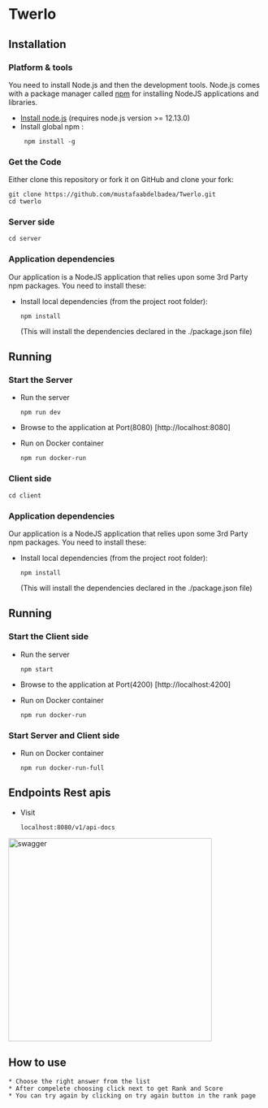 # Twerlo

## Installation

### Platform & tools

You need to install Node.js and then the development tools. Node.js comes with a package manager called [npm](http://npmjs.org) for installing NodeJS applications and libraries.
* [Install node.js](http://nodejs.org/download/) (requires node.js version >= 12.13.0)
* Install global npm : 
   ```
    npm install -g 
    ```
### Get the Code

Either clone this repository or fork it on GitHub and clone your fork:

```
git clone https://github.com/mustafaabdelbadea/Twerlo.git
cd twerlo
```

### Server side

```
cd server
```

### Application dependencies

Our application is a NodeJS application that relies upon some 3rd Party npm packages.  You need to install these:

* Install local dependencies (from the project root folder):

    ```
    npm install
    ```

  (This will install the dependencies declared in the ./package.json file)

## Running
### Start the Server
* Run the server

    ```
    npm run dev
    ```
* Browse to the application at Port(8080) [http://localhost:8080]

* Run on Docker container 
    ```
    npm run docker-run
    ```

### Client side

```
cd client
```

### Application dependencies

Our application is a NodeJS application that relies upon some 3rd Party npm packages.  You need to install these:

* Install local dependencies (from the project root folder):

    ```
    npm install
    ```

  (This will install the dependencies declared in the ./package.json file)

## Running
### Start the Client side

* Run the server

    ```
    npm start
    ```
* Browse to the application at Port(4200) [http://localhost:4200]

* Run on Docker container 
    ```
    npm run docker-run
    ```

    
### Start Server and Client side

* Run on Docker container 
    ```
    npm run docker-run-full
    ```

## Endpoints Rest apis

* Visit
     ```
    localhost:8080/v1/api-docs
     ```
<img src="assets/images/swagger.png" alt="swagger" width="400"/>


## How to use

    * Choose the right answer from the list
    * After compelete choosing click next to get Rank and Score
    * You can try again by clicking on try again button in the rank page
